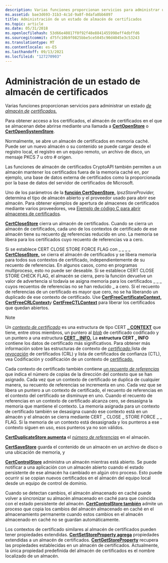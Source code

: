 ```yaml
---
description: Varias funciones proporcionan servicios para administrar un estado de almacén de certificados.
ms.assetid: bae3d693-31b3-4c1d-9a8f-0dafa8bb6897
title: Administración de un estado de almacén de certificados
ms.topic: article
ms.date: 05/31/2018
ms.openlocfilehash: 53d66e40817f0f92f48e8841455998eff4dbffd6
ms.sourcegitcommit: d75fc10b9f0825bbe5ce5045c90d4045e3c53243
ms.translationtype: MT
ms.contentlocale: es-ES
ms.lasthandoff: 09/13/2021
ms.locfileid: "127270903"
---
```

# <a name="managing-a-certificate-store-state"></a>Administración de un estado de almacén de certificados

Varias funciones proporcionan servicios para administrar un estado [*de almacén de*](../secgloss/c-gly.md) [*certificados.*](../secgloss/s-gly.md)

Para obtener acceso a los certificados, el almacén de certificados en el que se almacenan debe abrirse mediante una llamada a [**CertOpenStore**](/windows/desktop/api/Wincrypt/nf-wincrypt-certopenstore) o [**CertOpenSystemStore**](/windows/desktop/api/Wincrypt/nf-wincrypt-certopensystemstorea).

Normalmente, se abre un almacén de certificados en memoria caché. Puede ser un nuevo almacén o su contenido se puede cargar desde el registro local, el registro en un equipo remoto, un archivo de disco, un mensaje PKCS 7 u otro \# origen.

Las funciones de almacén de certificados CryptoAPI también permiten a un almacén mantener los certificados fuera de la memoria caché en, por ejemplo, una base de datos externa de certificados como la proporcionada por la base de datos del servidor de certificados de Microsoft.

Uno de los parámetros de la [**función CertOpenStore,**](/windows/desktop/api/Wincrypt/nf-wincrypt-certopenstore) *lpszStoreProvider,* determina el tipo de almacén abierto y el proveedor usado para abrir ese almacén. Para obtener ejemplos de apertura de almacenes de certificados mediante varios proveedores, vea [Ejemplo de código C para abrir almacenes de certificados](example-c-code-for-opening-certificate-stores.md).

[**CertCloseStore**](/windows/desktop/api/Wincrypt/nf-wincrypt-certclosestore) cierra un almacén de certificados. Cuando se cierra un almacén de certificados, cada uno de los contextos de certificado de ese almacén tiene su recuento [*de*](../secgloss/r-gly.md) referencias reducido en uno. La memoria se libera para los certificados cuyo recuento de referencias va a cero.

Si se establece CERT CLOSE STORE FORCE FLAG con \_ \_ \_ \_ [**CertCloseStore,**](/windows/desktop/api/Wincrypt/nf-wincrypt-certclosestore) se cierra el almacén de certificados y se libera memoria para todos sus contextos de certificado, independientemente de su recuento de referencias. En algunos casos, como en programas multiproceso, esto no puede ser deseable. Si se establece CERT CLOSE STORE CHECK FLAG, el almacén se cierra, pero la función devuelve un valor de advertencia si todavía se asigna memoria para los certificados \_ \_ \_ cuyos recuentos de referencias no se han reducido \_ a cero. Si el recuento de referencias de un certificado es mayor que cero, no se ha liberando un duplicado de ese contexto de certificado. Use [**CertFreeCertificateContext,**](/windows/desktop/api/Wincrypt/nf-wincrypt-certfreecertificatecontext) [**CertFreeCRLContext**](/windows/desktop/api/Wincrypt/nf-wincrypt-certfreecrlcontext)y [**CertFreeCTLContext**](/windows/desktop/api/Wincrypt/nf-wincrypt-certfreectlcontext) para liberar los certificados que quedan abiertos.

> [!Note]
> Un [*contexto de certificado*](../secgloss/c-gly.md) es una estructura de tipo CERT [**\_ CONTEXT**](/windows/desktop/api/Wincrypt/ns-wincrypt-cert_context) que tiene, entre otros miembros, un puntero al [*blob*](../secgloss/c-gly.md) de certificado codificado y un puntero a una estructura [**CERT \_ INFO.**](/windows/desktop/api/Wincrypt/ns-wincrypt-cert_info) La **estructura CERT \_ INFO** contiene los datos de certificado más significativos. Para obtener más información sobre las estructuras de contexto de [*certificado,*](../secgloss/c-gly.md)lista de [*revocación*](../secgloss/c-gly.md) de certificados (CRL) y lista de certificados de confianza [](../secgloss/c-gly.md) (CTL), vea Codificación y codificación de un contexto de [certificado.](encoding-and-decoding-a-certificate-context.md)
> 
> Cada contexto de certificado también contiene [*un recuento de referencias*](../secgloss/r-gly.md) que indica el número de copias de la dirección del contexto que se han asignado. Cada vez que un contexto de certificado se duplica de cualquier manera, su recuento de referencias se incrementa en uno. Cada vez que se libera un puntero a un contexto de certificado, el recuento de referencias en el contexto del certificado se disminuye en uno. Cuando el recuento de referencias en un contexto de certificado alcanza cero, se desasigna la memoria que mantiene el contexto. La memoria asignada para un contexto de certificado también se desasigna cuando ese contexto está en un almacén y el almacén se cierra mediante CERT \_ CLOSE \_ STORE FORCE \_ \_ FLAG. Si la memoria de un contexto está desasignada y los punteros a ese contexto siguen en uso, esos punteros ya no son válidos.

 

[**CertDuplicateStore aumenta**](/windows/desktop/api/Wincrypt/nf-wincrypt-certduplicatestore) el [*número de referencias*](../secgloss/r-gly.md) en el almacén.

[**CertSaveStore**](/windows/desktop/api/Wincrypt/nf-wincrypt-certsavestore) guarda el contenido de un almacén en un archivo de disco o una ubicación de memoria, y

[**CertControlStore**](/windows/desktop/api/Wincrypt/nf-wincrypt-certcontrolstore) administra un almacén mientras está abierto. Se puede notificar a una aplicación con un almacén abierto cuando el estado persistente de ese almacén ha cambiado en algún otro proceso. Esto puede ocurrir si se copian nuevos certificados en el almacén del equipo local desde un equipo de control de dominio.

Cuando se detectan cambios, el almacén almacenado en caché puede volver a sincronizar su almacén almacenado en caché para que coincida con el estado persistente del almacén. [**CertControlStore también**](/windows/desktop/api/Wincrypt/nf-wincrypt-certcontrolstore) admite un proceso que copia los cambios del almacén almacenado en caché en el almacenamiento permanente cuando estos cambios en el almacén almacenado en caché no se guardan automáticamente.

Los contextos de certificado similares al almacén de certificados pueden tener propiedades extendidas. [**CertSetStoreProperty agrega**](/windows/desktop/api/Wincrypt/nf-wincrypt-certsetstoreproperty) propiedades extendidas a un almacén de certificados. [**CertGetStoreProperty**](/windows/desktop/api/Wincrypt/nf-wincrypt-certgetstoreproperty) recupera las propiedades establecidas en un almacén de certificados. Actualmente, la única propiedad predefinida del almacén de certificados es el nombre localizado de un almacén.

 

 
